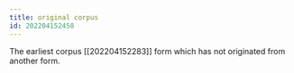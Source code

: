 ```yaml
---
title: original corpus
id: 202204152458
---
```


The earliest corpus [[202204152283]] form which has not originated from another form.
